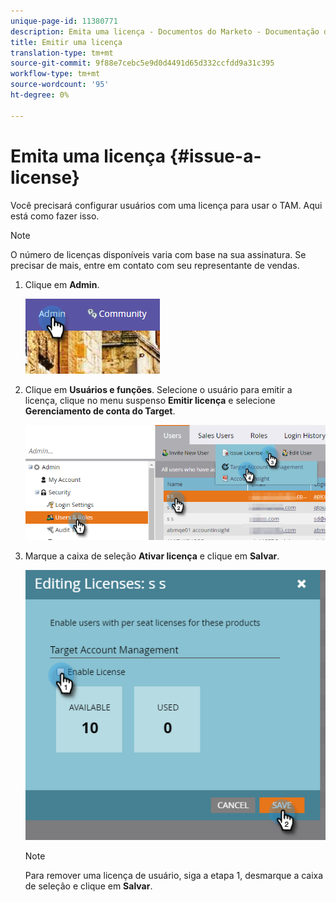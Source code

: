 ```yaml
---
unique-page-id: 11380771
description: Emita uma licença - Documentos do Marketo - Documentação do produto
title: Emitir uma licença
translation-type: tm+mt
source-git-commit: 9f88e7cebc5e9d0d4491d65d332ccfdd9a31c395
workflow-type: tm+mt
source-wordcount: '95'
ht-degree: 0%

---
```



# Emita uma licença {#issue-a-license}

Você precisará configurar usuários com uma licença para usar o TAM. Aqui está como fazer isso.

>[!NOTE]
>
>O número de licenças disponíveis varia com base na sua assinatura. Se precisar de mais, entre em contato com seu representante de vendas.

1. Clique em **Admin**.

   ![](assets/issue-a-license-1.png)

1. Clique em **Usuários e funções**. Selecione o usuário para emitir a licença, clique no menu suspenso **Emitir licença** e selecione **Gerenciamento de conta do Target**.

   ![](assets/issue-a-license-2.png)

1. Marque a caixa de seleção **Ativar licença** e clique em **Salvar**.

   ![](assets/issue-a-license-3.png)

   >[!NOTE]
   >
   >Para remover uma licença de usuário, siga a etapa 1, desmarque a caixa de seleção e clique em **Salvar**.
